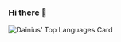 ### Hi there 👋

<img src="https://github-readme-stats.vercel.app/api/top-langs/?username=dainiuxt&theme=synthwave" alt="Dainius’ Top Languages Card"/>

<!--
**dainiuxt/dainiuxt** is a ✨ _special_ ✨ repository because its `README.md` (this file) appears on your GitHub profile.

Here are some ideas to get you started:

- 🔭 I’m currently working on ...
- 🌱 I’m currently learning ...
- 👯 I’m looking to collaborate on ...
- 🤔 I’m looking for help with ...
- 💬 Ask me about ...
- 📫 How to reach me: ...
- 😄 Pronouns: ...
- ⚡ Fun fact: ...
-->
